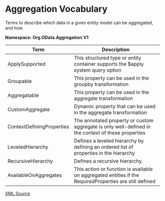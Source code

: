 # Aggregation Vocabulary

Terms to describe which data in a given entity model can be aggregated, and how.

**Namespace: Org.OData.Aggregation.V1**

Term|Description
----|-----------
ApplySupported|This structured type or entity container supports the $apply system query option
Groupable|This property can be used in the groupby transformation
Aggregatable|This property can be used in the aggregate transformation
CustomAggregate|Dynamic property that can be used in the aggregate transformation
ContextDefiningProperties|The annotated property or custom aggregate is only well-defined in the context of these properties
LeveledHierarchy|Defines a leveled hierarchy by defining an ordered list of properties in the hierarchy
RecursiveHierarchy|Defines a recursive hierarchy.
AvailableOnAggregates|This action or function is available on aggregated entities if the RequiredProperties are still defined

[XML Source](Org.OData.Aggregation.V1.xml)